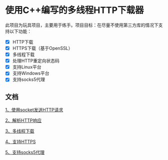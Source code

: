 # 使用C++编写的多线程HTTP下载器

此项目为玩具项目，主要用于练手。项目目标：在尽量不使用第三方库的情况下支持以下功能：

- [x] HTTP下载
- [x] HTTPS下载（基于OpenSSL）
- [x] 多线程下载
- [x] 处理HTTP重定向状态码
- [x] 支持Linux平台
- [x] 支持Windows平台
- [x] 支持socks5代理

## 文档

<!-- [1. 基础知识](docs/Basics.md) -->

[1、使用socket发送HTTP请求](docs/HTTP_socket.md)

[2、解析HTTP响应](docs/HTTP_parse.md)

[3、多线程下载](docs/MultiThread.md)

[4、支持HTTPS](docs/HTTPS.md)

[5、支持socks5代理](docs/socks5.md)

<!-- [重定向请求的处理](docs/Redirect.md) -->

<!-- [多平台的支持](docs/MultiPlatform.md) -->

